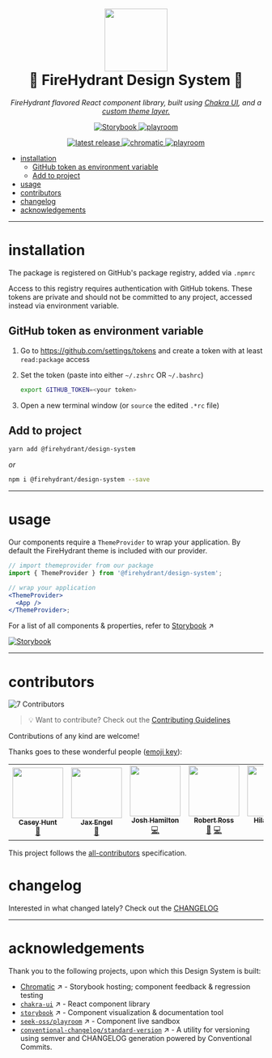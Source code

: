 <h1 align="center">
  <img src="https://static.firehydrant.io/marketing/FH_logomark_orangeRGB.png" width="124px"/><br/>
 🌈 FireHydrant Design System 🦄
</h1>

<p align="center">
    <em>FireHydrant flavored React component library, built using
      <a href="https://chakra-ui.com/">Chakra UI</a>, and a 
      <a href="https://github.com/firehydrant/design-system/blob/main/lib/theme/index.js">custom theme layer.</a>
  </em>
</p>

<p align="center">
    <a href="https://main--607731addb01d30021caeac2.chromatic.com/">
        <img src="https://raw.githubusercontent.com/storybooks/brand/master/badge/badge-storybook.svg" alt="Storybook">
    </a>
    <a href="https://firehydrant.github.io/design-system/">
        <img src="https://img.shields.io/badge/playroom-live-blueviolet" alt="playroom">
    </a>
</p>

<p align="center">
    <a href="https://github.com/firehydrant/design-system/releases">
        <img src="https://img.shields.io/github/v/release/firehydrant/design-system" alt="latest release">
    </a>
    <a href="https://chromatic.com/library?appId=607731addb01d30021caeac2&branch=main">
        <img src="https://github.com/firehydrant/design-system/actions/workflows/chromatic.yml/badge.svg" alt="chromatic">
    </a>
    <a href="https://firehydrant.github.io/design-system/">
        <img src="https://github.com/firehydrant/design-system/actions/workflows/playroom.yml/badge.svg" alt="playroom">
    </a>
</p>

- [installation](#installation)
  - [GitHub token as environment variable](#github-token-as-environment-variable)
  - [Add to project](#add-to-project)
- [usage](#usage)
- [contributors](#contributors)
- [changelog](#changelog)
- [acknowledgements](#acknowledgements)

---

# installation

The package is registered on GitHub's package registry, added via `.npmrc`

Access to this registry requires authentication with GitHub tokens. These tokens are private and should not be committed to any project, accessed instead via environment variable.

## GitHub token as environment variable

1. Go to https://github.com/settings/tokens and create a token with at least `read:package` access

2. Set the token (paste into either `~/.zshrc` OR `~/.bashrc`)

   ```sh
   export GITHUB_TOKEN=<your token>
   ```

3. Open a new terminal window (or `source` the edited `.*rc` file)

## Add to project

```sh
yarn add @firehydrant/design-system
```

_or_

```sh
npm i @firehydrant/design-system --save
```

---

# usage

Our components require a `ThemeProvider` to wrap your application. By default the FireHydrant theme is included with our provider.

```jsx
// import themeprovider from our package
import { ThemeProvider } from '@firehydrant/design-system';

// wrap your application
<ThemeProvider>
  <App />
</ThemeProvider>;
```

For a list of all components & properties, refer to [Storybook][storybook] ↗️

[![Storybook](https://raw.githubusercontent.com/storybooks/brand/master/badge/badge-storybook.svg)][storybook]

---

# contributors

<!-- ALL-CONTRIBUTORS-BADGE:START - Do not remove or modify this section -->
![7 Contributors](https://img.shields.io/badge/all_contributors-7-614ab6.svg)
<!-- ALL-CONTRIBUTORS-BADGE:END -->

> 💡 Want to contribute? Check out the [Contributing Guidelines](./CONTRIBUTING.md)

Contributions of any kind are welcome!

Thanks goes to these wonderful people ([emoji key](https://allcontributors.org/docs/en/emoji-key)):

<!-- ALL-CONTRIBUTORS-LIST:START - Do not remove or modify this section -->
<!-- prettier-ignore-start -->
<!-- markdownlint-disable -->
<table>
  <tr>
    <td align="center"><a href="http://caseymhunt.com"><img src="https://avatars.githubusercontent.com/u/2065615?v=4?s=100" width="100px;" alt=""/><br /><sub><b>Casey Hunt</b></sub></a><br /><a href="#maintenance-caseymhunt" title="Maintenance">🚧</a></td>
    <td align="center"><a href="http://jax.works"><img src="https://avatars.githubusercontent.com/u/6673768?v=4?s=100" width="100px;" alt=""/><br /><sub><b>Jax Engel</b></sub></a><br /><a href="#design-jaxatto" title="Design">🎨</a></td>
    <td align="center"><a href="https://nearbycoder.com/"><img src="https://avatars.githubusercontent.com/u/10525357?v=4?s=100" width="100px;" alt=""/><br /><sub><b>Josh Hamilton</b></sub></a><br /><a href="https://github.com/firehydrant/design-system/commits?author=nearbycoder" title="Code">💻</a></td>
    <td align="center"><a href="http://firehydrant.com"><img src="https://avatars.githubusercontent.com/u/521627?v=4?s=100" width="100px;" alt=""/><br /><sub><b>Robert Ross</b></sub></a><br /><a href="https://github.com/firehydrant/design-system/commits?author=bobbytables" title="Documentation">📖</a> <a href="https://github.com/firehydrant/design-system/commits?author=bobbytables" title="Code">💻</a></td>
    <td align="center"><a href="https://github.com/hilaryBeck"><img src="https://avatars.githubusercontent.com/u/42321596?v=4?s=100" width="100px;" alt=""/><br /><sub><b>Hilary Beck</b></sub></a><br /><a href="https://github.com/firehydrant/design-system/commits?author=hilaryBeck" title="Code">💻</a></td>
    <td align="center"><a href="https://www.brianhan.co/"><img src="https://avatars.githubusercontent.com/u/4185382?v=4?s=100" width="100px;" alt=""/><br /><sub><b>Brian Han</b></sub></a><br /><a href="https://github.com/firehydrant/design-system/commits?author=hellobrian" title="Code">💻</a></td>
    <td align="center"><a href="https://www.tristanfree.com"><img src="https://avatars.githubusercontent.com/u/3101170?v=4?s=100" width="100px;" alt=""/><br /><sub><b>Tristan Free</b></sub></a><br /><a href="#design-helloTDF" title="Design">🎨</a></td>
  </tr>
</table>

<!-- markdownlint-restore -->
<!-- prettier-ignore-end -->

<!-- ALL-CONTRIBUTORS-LIST:END -->

This project follows the [all-contributors](https://github.com/all-contributors/all-contributors) specification.

# changelog

Interested in what changed lately? Check out the [CHANGELOG](./CHANGELOG.md)

---

# acknowledgements

Thank you to the following projects, upon which this Design System is built:

- [Chromatic](https://www.chromatic.com/) ↗️ - Storybook hosting; component feedback & regression testing
- [`chakra-ui`](https://github.com/chakra-ui/chakra-ui) ↗️ - React component library
- [`storybook`](https://github.com/storybookjs/storybook) ↗️ - Component visualization & documentation tool
- [`seek-oss/playroom`](https://github.com/seek-oss/playroom) ↗️ - Component live sandbox
- [`conventional-changelog/standard-version`](https://github.com/conventional-changelog/standard-version) ↗️ - A utility for versioning using semver and CHANGELOG generation powered by Conventional Commits.

[storybook]: https://main--607731addb01d30021caeac2.chromatic.com/
[playroom]: https://firehydrant.github.io/design-system/
[release]: https://github.com/firehydrant/design-system/releases
